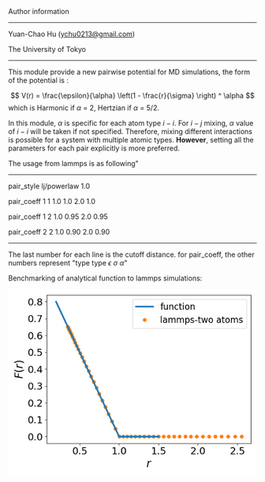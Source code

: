 Author information

-----------------------------------------------

Yuan-Chao Hu (ychu0213@gmail.com)

The University of Tokyo

--------------------------------------------------------



This module provide a new pairwise potential for MD simulations,
the form of the potential is :

$$
V(r) = \frac{\epsilon}{\alpha} \left(1 - \frac{r}{\sigma} \right) ^ \alpha
$$
which is Harmonic if $\alpha$ = 2, Hertzian if $\alpha$ = 5/2.

In this module, $\alpha$ is specific for each atom type $i-i$. For $i-j$ mixing,
$\alpha$ value of $i-i$ will be taken if not specified. Therefore, mixing different interactions
is possible for a system with multiple atomic types. **However**, setting all the parameters for each pair explicitly is more preferred.

The usage from lammps is as following"

----

pair_style       lj/powerlaw  1.0

pair_coeff       1 1 1.0 1.0  2.0  1.0

pair_coeff       1 2 1.0 0.95  2.0  0.95

pair_coeff       2 2 1.0 0.90 2.0 0.90

----

The last number for each line is the cutoff distance.
for pair_coeff, the other numbers represent
"type 	type	 $\epsilon$  	  $\sigma$ 	  $\alpha$"

Benchmarking of analytical function to lammps simulations:

![compare](./test/twoatoms/compare_twoatoms.png)